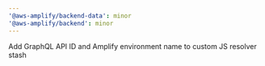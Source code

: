 ```yaml
---
'@aws-amplify/backend-data': minor
'@aws-amplify/backend': minor
---
```


Add GraphQL API ID and Amplify environment name to custom JS resolver stash
